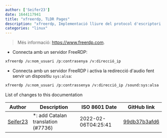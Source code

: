 ```yaml
---
author: ['Seifer23']
date: 1644117941
title: "xfreerdp, TLDR Pages"
description: "xfreerdp, Implementació lliure del protocol d'escriptori remot (_Remote Desktop Protocol_)."
categories: "linux"
---
```

> Més informació: <https://www.freerdp.com>.

- Connecta amb un servidor FreeRDP:

```bash
xfreerdp /u:nom_usuari /p:contrasenya /v:direcció_ip
```

- Connecta amb un servidor FreeRDP i activa la redirecció d'audio fent servir un dispositiu `sys:alsa`:

```bash
xfreerdp /u:nom_usuari /p:contrassenya /v:direcció_ip /sound:sys:alsa
```
List of changes to this documentation


Author | Description | ISO 8601 Date | GitHub link
------|-----|-----|-----
[Seifer23](mailto:48915360+Seifer23@users.noreply.github.com) | *: add Catalan translation (#7736) | 2022-02-06T04:25:41 | [99db37b3afd6](https://github.com/tldr-pages/tldr/commit/99db37b3afd6dba836a6d94e4688601fdb3bac98)

